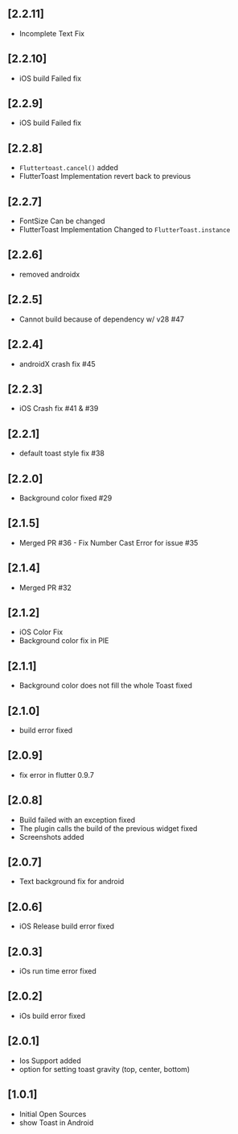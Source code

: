 ## [2.2.11]

* Incomplete Text Fix

## [2.2.10]

* iOS build Failed fix

## [2.2.9]

* iOS build Failed fix

## [2.2.8]

* `Fluttertoast.cancel()` added
* FlutterToast Implementation revert back to previous

## [2.2.7]

* FontSize Can be changed
* FlutterToast Implementation Changed to `FlutterToast.instance`

## [2.2.6]

* removed androidx

## [2.2.5]

* Cannot build because of dependency w/ v28 #47

## [2.2.4]

* androidX crash fix #45

## [2.2.3]

* iOS Crash fix #41 & #39

## [2.2.1]

* default toast style fix #38

## [2.2.0]

* Background color fixed #29

## [2.1.5]

* Merged PR #36 - Fix Number Cast Error for issue #35

## [2.1.4]

* Merged PR #32 

## [2.1.2]

* iOS Color Fix
* Background color fix in PIE

## [2.1.1]

* Background color does not fill the whole Toast fixed

## [2.1.0]

* build error fixed

## [2.0.9]

* fix error in flutter 0.9.7

## [2.0.8]

* Build failed with an exception fixed
* The plugin calls the build of the previous widget fixed
* Screenshots added

## [2.0.7]

* Text background fix for android

## [2.0.6]

* iOS Release build error fixed

## [2.0.3]

* iOs run time error fixed

## [2.0.2]

* iOs build error fixed

## [2.0.1]

* Ios Support added 
* option for setting toast gravity (top, center, bottom)

## [1.0.1]

* Initial Open Sources
* show Toast in Android
